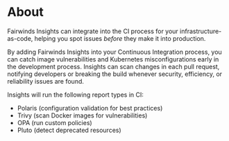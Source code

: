 # About
Fairwinds Insights can integrate into the CI process for your infrastructure-as-code,
helping you spot issues _before_ they make it into production.

By adding Fairwinds Insights into your Continuous Integration process, you can catch image
vulnerabilities and Kubernetes misconfigurations early in the development process. Insights
can scan changes in each pull request, notifying developers or breaking the build
whenever security, efficiency, or reliability issues are found.

Insights will run the following report types in CI:
* Polaris (configuration validation for best practices)
* Trivy (scan Docker images for vulnerabilities)
* OPA (run custom policies)
* Pluto (detect deprecated resources)

